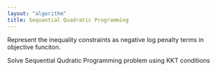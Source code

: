 ```yaml
---
layout: "algorithm"
title: Sequantial Quadratic Programming
---
```


Represent the inequality constraints as negative log penalty terms in objective funciton.

Solve Sequential Qudratic Programming problem using KKT conditions
